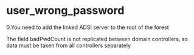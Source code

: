 # user_wrong_password

0.You need to add the linked ADSI server to the root of the forest 

The field badPwdCount is not replicated between domain controllers, so data must be taken from all controllers separately
